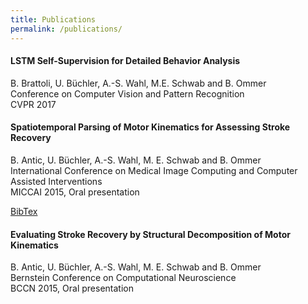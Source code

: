```yaml
---
title: Publications
permalink: /publications/
---
```


<div class="publication-list">
  <h4>LSTM Self-Supervision for Detailed Behavior Analysis</h4>
  <p>B. Brattoli, U. Büchler, A.-S. Wahl, M.E. Schwab and B. Ommer<br />
  Conference on Computer Vision and Pattern Recognition<br />
  CVPR 2017</p>
</div>

<div class="publication-list">
  <h4>Spatiotemporal Parsing of Motor Kinematics for Assessing Stroke Recovery</h4>
  <p>B. Antic, U. Büchler, A.-S. Wahl, M. E. Schwab and B. Ommer<br />
  International Conference on Medical Image Computing and Computer Assisted Interventions<br/>
  MICCAI 2015, Oral presentation</p>
  <a type="button" href="https://hci.iwr.uni-heidelberg.de/sites/default/files/publications/files/471273262/antic_ommer_miccai15.pdf">
    <i class="fa fa-file-o"></i>
  </a>
   <a type="button" href="https://scholar.googleusercontent.com/scholar.bib?q=info:XS6xrvMgTDgJ:scholar.google.com/&output=citation&scisig=AAGBfm0AAAAAWL7Rt3TInGELNJRdn3KRHaJ4OP9U_WiT&scisf=4&ct=citation&cd=-1&hl=de">
    BibTex
  </a>
</div>

<div class="publication-list">
  <h4>Evaluating Stroke Recovery by Structural Decomposition of Motor Kinematics</h4>
  <p>B. Antic, U. Büchler, A.-S. Wahl, M. E. Schwab and B. Ommer<br />
  Bernstein Conference on Computational Neuroscience<br />
  BCCN 2015, Oral presentation</p>
  <a type="button" href="https://hci.iwr.uni-heidelberg.de/sites/default/files/publications/files/471273262/antic_ommer_miccai15.pdf">
    <i class="fa fa-github"></i>
  </a>
</div>
